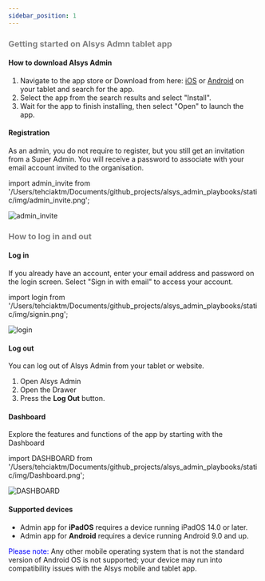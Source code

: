 ```yaml
---
sidebar_position: 1
---
```




### <font color="gray">Getting started on Alsys Admn tablet app</font>

#### How to download Alsys Admin
1. Navigate to the app store or Download from here: [iOS](https://www.apple.com/app-store/) or [Android](https://play.google.com/store/games?gl=RO) on your tablet and search for the app.
2. Select the app from the search results and select "Install".
3. Wait for the app to finish installing, then select "Open" to launch the app.

#### Registration
As an admin, you do not require to register, but you still get an invitation from a Super Admin. You will receive a password to associate with your email account invited to the organisation.

import admin_invite from '/Users/tehciaktm/Documents/github_projects/alsys_admin_playbooks/static/img/admin_invite.png';

<img src={admin_invite} alt="admin_invite" />



### <font color="gray">How to log in and out</font>

#### Log in
If you already have an account, enter your email address and password on the login screen.
Select "Sign in with email" to access your account.

import login from '/Users/tehciaktm/Documents/github_projects/alsys_admin_playbooks/static/img/signin.png';

<img src={login} alt="login" />

#### Log out

You can log out of Alsys Admin from your tablet or website.
1. Open Alsys Admin
2. Open the Drawer
3. Press the <b>Log Out</b> button.

#### Dashboard
Explore the features and functions of the app by starting with the Dashboard

import DASHBOARD from '/Users/tehciaktm/Documents/github_projects/alsys_admin_playbooks/static/img/Dashboard.png';

<img src={DASHBOARD} alt="DASHBOARD" />

#### Supported devices


* Admin app for <b>iPadOS</b> requires a device running iPadOS 14.0 or later.
* Admin app for <b>Android</b> requires a device running Android 9.0 and up.

<font color="blue">Please note:</font> Any other mobile operating system that is not the standard version of Android OS is not supported; your device may run into compatibility issues with the Alsys mobile and tablet app.

